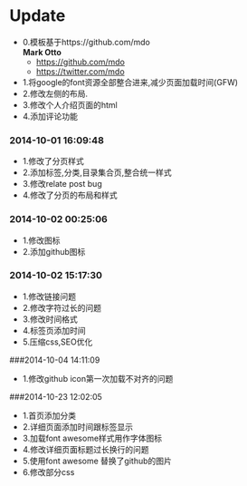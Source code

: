 # Update

* 0.模板基于https://github.com/mdo	
**Mark Otto**
	- <https://github.com/mdo>
	- <https://twitter.com/mdo>	
* 1.将google的font资源全部整合进来,减少页面加载时间(GFW)
* 2.修改左侧的布局.
* 3.修改个人介绍页面的html
* 4.添加评论功能

### 2014-10-01 16:09:48

* 1.修改了分页样式
* 2.添加标签,分类,目录集合页,整合统一样式
* 3.修改relate post bug
* 4.修改了分页的布局和样式

### 2014-10-02 00:25:06

* 1.修改图标
* 2.添加github图标

### 2014-10-02 15:17:30

* 1.修改链接问题
* 2.修改字符过长的问题
* 3.修改时间格式
* 4.标签页添加时间
* 5.压缩css,SEO优化

###2014-10-04 14:11:09

* 1.修改github icon第一次加载不对齐的问题

###2014-10-23 12:02:05
* 1.首页添加分类
* 2.详细页面添加时间跟标签显示
* 3.加载font awesome样式用作字体图标
* 4.修改详细页面标题过长换行的问题
* 5.使用font awesome 替换了github的图片
* 6.修改部分css

